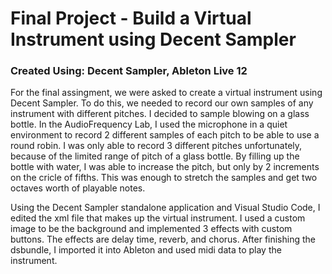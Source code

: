 # Final Project - Build a Virtual Instrument using Decent Sampler

### Created Using: Decent Sampler, Ableton Live 12

For the final assingment, we were asked to create a virtual instrument using Decent Sampler. To do this, we needed to record our own samples of any instrument with different pitches. I decided to sample blowing on a glass bottle. In the AudioFrequency Lab, I used the microphone in a quiet environment to record 2 different samples of each pitch to be able to use a round robin. I was only able to record 3 different pitches unfortunately, because of the limited range of pitch of a glass bottle. By filling up the bottle with water, I was able to increase the pitch, but only by 2 increments on the cricle of fifths. This was enough to stretch the samples and get two octaves worth of playable notes.

Using the Decent Sampler standalone application and Visual Studio Code, I edited the xml file that makes up the virtual instrument. I used a custom image to be the background and implemented 3 effects with custom buttons. The effects are delay time, reverb, and chorus. After finishing the dsbundle, I imported it into Ableton and used midi data to play the instrument.

